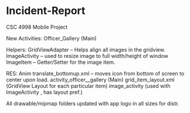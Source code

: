 # Incident-Report
CSC 4998 Mobile Project

New Activities:
Officer_Gallery (Main)

Helpers:
GridViewAdapter – Helps align all images in the gridview.
ImageActivity – used to resize image to full width/height of window
ImageItem – Getter/Setter for the image item.

RES:
Anim
translate_bottomup.xml – moves icon from bottom of screen to center upon load.
activity_officer__gallery (Main)
grid_item_layout.xml (GridView Layout for each particular item)
image_activity (used with ImageActivity , has layout pref.)

All drawable/mipmap folders updated with app logo in all sizes for distr.
